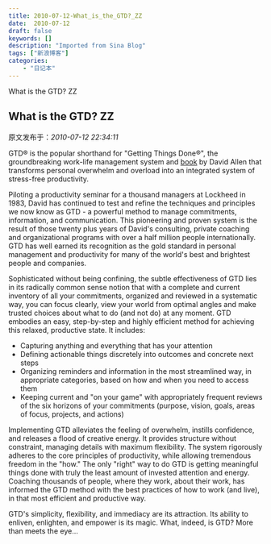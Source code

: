 ```yaml
---
title: 2010-07-12-What_is_the_GTD?_ZZ
date:  2010-07-12
draft: false
keywords: []
description: "Imported from Sina Blog"
tags: ["新浪博客"]
categories: 
    - "日记本"
---
```

What is the GTD? ZZ
## What is the GTD? ZZ

 原文发布于：*2010-07-12 22:34:11*

GTD&reg; is the popular shorthand for "Getting Things
Done&reg;", the groundbreaking work-life management system
and [
book](https&#58;//secure.davidco.com/store/catalog/Getting-Things-Done-Paperback-Save-40-p-16175.php) by David Allen that transforms personal overwhelm and
overload into an integrated system of stress-free productivity.

Piloting a productivity seminar for a thousand managers at
Lockheed in 1983, David has continued to test and refine the
techniques and principles we now know as GTD - a powerful method to
manage commitments, information, and communication. This pioneering
and proven system is the result of those twenty plus years of
David's consulting, private coaching and organizational programs
with over a half million people internationally. GTD has well
earned its recognition as the gold standard in personal management
and productivity for many of the world's best and brightest people
and companies.

Sophisticated without being confining, the subtle effectiveness
of GTD lies in its radically common sense notion that with a
complete and current inventory of all your commitments, organized
and reviewed in a systematic way, you can focus clearly, view your
world from optimal angles and make trusted choices about what to do
(and not do) at any moment. GTD embodies an easy, step-by-step and
highly efficient method for achieving this relaxed, productive
state. It includes&#58;

- Capturing anything and everything that has your attention
- Defining actionable things discretely into outcomes and
concrete next steps
- Organizing reminders and information in the most streamlined
way, in appropriate categories, based on how and when you need to
access them
- Keeping current and "on your game" with appropriately frequent
reviews of the six horizons of your commitments (purpose, vision,
goals, areas of focus, projects, and actions)

Implementing GTD alleviates the feeling of overwhelm, instills
confidence, and releases a flood of creative energy. It provides
structure without constraint, managing details with maximum
flexibility. The system rigorously adheres to the core principles
of productivity, while allowing tremendous freedom in the "how."
The only "right" way to do GTD is getting meaningful things done
with truly the least amount of invested attention and energy.
Coaching thousands of people, where they work, about their work,
has informed the GTD method with the best practices of how to work
(and live), in that most efficient and productive way.

GTD's simplicity, flexibility, and immediacy are its attraction.
Its ability to enliven, enlighten, and empower is its magic. What,
indeed, is GTD? More than meets the eye...


